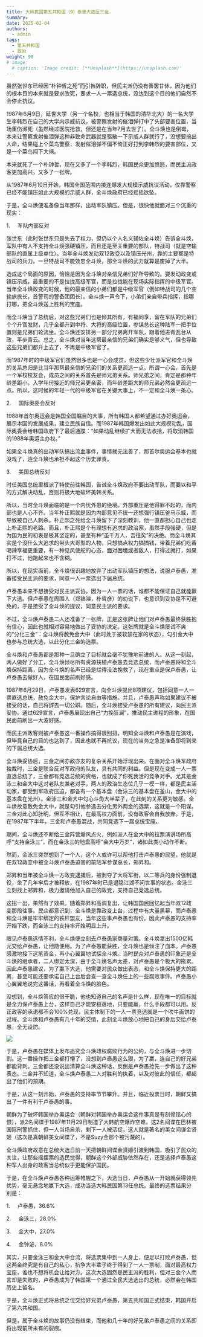 ```yaml
---
title: 大韩民国第五共和国（9）泰愚大选压三金
summary: 
date: 2025-02-04
authors:
  - admin
tags:
  - 第五共和国
  - 政治
weight: 90
# image:
  # caption: 'Image credit: [**Unsplash**](https://unsplash.com)'
---
```




虽然张世东已经因“朴钟哲之死”而引咎辞职，但民主派仍没有善罢甘休，因为他们的根本目的本来就是要求改宪，要求一人一票选总统，没达到这个目的他们自然不会停止抗议。

1987年6月9日，延世大学（另一个名校，也相当于韩国的清华北大）的一名大学生李韩烈在自己的大学内示威抗议，被警察发射的催泪弹打中了头部要害位置，当场重伤濒死（虽然经过医院抢救，但还是在当年7月去世了）。全斗焕也是倒霉，本来让警察发射催泪弹这种非致命武器就是驱散一下示威人群就行了，没想要搞出人命，结果碰上个菜鸟警察，发射催泪弹不偏不倚正好打到李韩烈的要害部位，又是一个菜鸟闯下大祸。

本来就死了一个朴钟哲，现在又多了一个李韩烈，韩国民众更加愤怒，而民主派政客更加高兴，又多了一张牌。

从1987年6月10日开始，韩国全国范围内接连爆发大规模示威抗议活动，仅靠警察已经不能镇压如此大规模的示威人群，全斗焕政府已经摇摇欲坠。

于是，全斗焕便准备像当年那样，出动军队镇压。但是，很快他就面对三个沉重的现实：

1.     军队内部反对

张世东（此时张世东只是失去了权力，但仍以个人名义辅佐全斗焕）告诉全斗焕，军队中有人不支持全斗焕强硬镇压，而且还是至关重要的部队，特战司（就是空输部队的直属上级单位）。当年全斗焕发动双12政变以及镇压光州，靠的主要都是特战司的兵力。一旦特战司不能效忠全斗焕，那全斗焕的武力就算是废掉了大半。

造成这个局面的原因，恰恰是因为全斗焕对亲信兄弟们好所导致的。要发动政变或镇压示威，最重要的不是拉拢高级军官，而是拉拢能在现场实际指挥的中级军官。当年全斗焕政变的时候，他的最亲信的小弟们都是中级军官（例如特战司的几个空输旅旅长，首警司的警备团团长）。全斗焕一声令下，小弟们亲自带兵指挥，指哪打哪，把全斗焕送上胜利的宝座。

而全斗焕当了总统后，对这些兄弟们也是倾其所有，有福同享，留在军队的兄弟们个个升官发财，几乎全都升到中将、大将的高级位置，参谋总长这种陆军一把手位置则是兄弟们轮流坐。全斗焕还安排另一部分兄弟离开军队，跟着他进青瓦台从政，平步青云。总之，全斗焕对当年这帮最亲信的兄弟们确实是够义气，但也导致这些兄弟们都升上去了，不再是中级军官了。

而1987年时的中级军官们虽然很多也是一心会成员，但这些少壮派军官和全斗焕的关系总归是比当年那帮最亲信的兄弟们的关系更疏远一点。所谓一心会，首先是一个军校校友会，成员之间的关系首先是师兄弟关系。师兄弟之间，肯定是那种年龄差距小，入学年份接近的师兄弟更亲密，而年龄差距大的师兄弟必然会更疏远一点。所以，这时候的年轻一代的中级军官在关键大事上，不一定和全斗焕一条心。

2.     国际奥委会反对

1988年首尔奥运会是韩国全国瞩目的大事，所有韩国人都希望通过办好奥运会，展示本国的发展成果，建立民族自信。而1987年韩国爆发出如此大规模动乱，国际奥委会给韩国政府下了最后通牒：“如果动乱继续扩大而无法收拾，将取消韩国的1988年奥运主办权。”

如果全斗焕真的出动军队搞出流血事件，事情就无法善了，那首尔奥运会基本也就没戏了，连全斗焕也承担不起这个历史罪责。

3.     美国总统反对

时任美国总统里根派了特使前往韩国，告诫全斗焕政府不要出动军队，而要以和平的方式解决动乱，否则将极大地破坏美韩关系。

所以，当时全斗焕面临的是一个内忧外患的绝境。外部重压是他得罪不起的，而内部也是人心不齐。当年朴正熙就是因为内部意见不统一还想强行镇压釜马示威，而导致被自己人刺杀。朴正熙之死给全斗焕留下了深刻教训，他一直都担心自己也走上朴正熙的老路。而且，朴正熙是个有理想有追求的政治家，虽然手段强硬，但是为国为民的初衷是极其坚定的，甚至有种“虽千万人，吾往矣”的决绝。而全斗焕其实是个没什么大追求的带头大哥型的人物，只想搞点权力搞搞钱，带着兄弟们吃香喝辣享福更重要，有一种见风使舵的心态，面对困境或者敌人，打得过就打，如果打不过，他跑起来也不含糊。

所以，在现实面前，全斗焕很识趣地放弃了出动军队镇压的想法，说服卢泰愚，准备接受民主派的要求，同意一人一票选出下届总统。

卢泰愚本来不想接受对民主派妥协，因为一人一票的话，谁都不能保证自己就能赢下大选。但卢泰愚在周围人（郑镐溶，朴哲彦）的劝说下，也意识到妥协是不可避免的，于是接受了全斗焕的提议，同意民主派的要求。

不过，全斗焕卢泰愚二人还准备了一张牌，正是这张牌让他们对卢泰愚最终获胜抱有信心，因此也就相对容易地做出了妥协的决定。这张牌就是全斗焕屡试不爽的“分化三金”：全斗焕将赦免金大中（此时处于被软禁在家的状态），勾引金大中也参与总统大选，以此分化三金的选票。

全斗焕和卢泰愚都是那种一旦确立了目标就会毫不犹豫地前进的人。从这一刻起，两人做好了分工，全斗焕倾尽所有资源扶植卢泰愚去竞选总统，而卢泰愚将和全斗焕保持距离，因为全斗焕的名声已经是烂得没法挽救了，现在重点是保卢泰愚，让卢泰愚去做好人，在国民面前刷好感。

1987年6月29日，卢泰愚发表629宣言，向全斗焕提出8项建议，包括同意一人一票直选总统，赦免金大中，保护言论自由等措施。并且，卢泰愚声称如果建议不被接受的话，自己将辞去一切公职。随后，全斗焕接受卢泰愚的所有建议，向民主派妥协。通过629宣言，卢泰愚展现出自己“力挽狂澜”，推动民主进程的形象，在国民面前刷出一大波好感。

而民主派政客则被卢泰愚这一番操作搞得很别扭，明知全斗焕和卢泰愚是在演戏，但毕竟自己的目的也达到了，因此也就不再抗议，现在的当务之急是准备即将到来的下届总统大选。

全斗焕妥协后，三金之间亦敌亦友的复杂关系开始浮现出来。在面对全斗焕军政府独裁时，三金是联合反对军政府的队友，具有共同的利益。但是现在变成一人一票直选总统了，三金都有竞选总统的资格，也就成了你死我活的竞争对手。尤其是金泳三和金大中这对老队友兼老对手，两人的政治生态位几乎一模一样，都是民主活动家，都受到军政府压迫，都各有一个基本盘（金泳三的基本盘在釜山，金大中的基本盘在光州）。金泳三和金大中勾心斗角大半辈子，在此刻的关系更为敏感。全斗焕故意赦免金大中，就是勾引他参选去分化另外两金的选票，这就是一个阳谋。三金对此心知肚明，但互不相让，在最高权力面前，没有政客会自我放弃。于是，在1987年下半年，三金和卢泰愚混战，共同竞选下一届总统宝座。

期间，全斗焕还不断给三金阵营煽风点火，例如派人在金大中的拉票演讲场所高呼“支持金泳三”，而在金泳三的地盘高呼“金大中万岁”，诸如此类小动作不断。

然而，金泳三突然想到了一个人，这个人或许可以帮他打击卢泰愚的民望，他就是在双12政变中被全斗焕卢泰愚迫害的前陆军参谋总长，郑昇和。

郑昇和当年被全斗焕一方政变逮捕后，被剥夺了大将军衔，以二等兵的身份强制退役，坐了几年牢后才被释放，在1987年时已是退隐江湖不问世事的状态。金泳三立刻找上郑昇和，极力邀请他加入自己的政党，支持自己竞选总统。

这招一出，果然有了效果。随着郑昇和高调复出，让韩国国民回忆起当年双12政变那段往事。民众都意识到，全斗焕是靠政变上台，过程中有大量黑幕，而卢泰愚和全斗焕是牢牢绑定的铁杆盟友，当年这些事卢泰愚也有份。因此卢泰愚的支持率开始下跌，而金泳三的支持率开始明显上升。

眼见卢泰愚选情不利，全斗焕便立刻去卢泰愚家商量对策。全斗焕拿出1500亿韩元交给卢泰愚，让他随便用。为了卢泰愚能获胜，全斗焕也是倾注了血本。卢泰愚感激地接下这笔资金，再小心翼翼地试探全斗焕。当时民众对卢泰愚的印象还是全斗焕的继承者，二人绑定太深，由于全斗焕名声太差，对卢泰愚是个极大的拖累。因此卢泰愚建议，为了赢下大选，他需要对民众做出表态，和全斗焕保持更大的距离，甚至可能还要承诺自己上台后会查一查全斗焕任上的一些腐败事件。卢泰愚小心翼翼地说完这番话，再看着全斗焕的脸色。

没想到，全斗焕答应的很干脆，他也知道自己的名声是什么样，现在唯一的目标就是全力保卢泰愚上台，这样自己才能安稳落地，只要能赢，什么手段都可以用。反正政客的承诺都不会100%兑现，民主体制下的一人一票竞选就是一个吹牛画饼的过程。全斗焕和卢泰愚有几十年的交情，此刻全斗焕放心地把自己的身后交给卢泰愚，全无设防。

![](qdh.jpg)

于是，卢泰愚在媒体上发布追究全斗焕政权腐败行为的公约，与全斗焕进一步切割。这一番操作把三金都打懵了，没想到卢泰愚这么狠，为了赢，连自己的好兄弟都能背刺。三金都还没说出清算全斗焕这种话，反倒是卢泰愚抢先一步做出了这种表态。三金并不知道，全斗焕卢泰愚二人对胜利的执着，以及对彼此的信任，都超出了他们的预期。

于是，从这一刻开始，卢泰愚的支持率节节攀升。并且，临近投票日时，朝鲜又搞出了一件有利于卢泰愚的事。

朝鲜为了破坏韩国举办奥运会（朝鲜对韩国举办奥运会这件事真是有刻骨铭心的恨），派2名间谍于1987年11月29日制造了大韩航空爆炸空难。这2名间谍在巴林被国际刑警抓住，但一人当场自杀，剩下一人被活捉，这人就是著名的美女间谍金贤姬（这次是真朝鲜美女间谍了，不是Suzy金那个被污蔑的）。

全斗焕政府故意在总统大选日前一天把朝鲜间谍金贤姬引渡到韩国，吸引了民众的关注，让那些摇摆票的选民觉得，朝鲜这个外部威胁依然存在，还是选择卢泰愚这种军人出身的政客当总统似乎更能保护国民。

于是，在全斗焕卢泰愚各种运筹帷幄之下，大选当日，卢泰愚从一开始就获得领先优势，毫无悬念地赢下大选，成功当选大韩民国第13任总统。最终的选票结果分别是：

1.     卢泰愚，36.6%

2.     金泳三，28.0%

3.     金大中，27.0%

4.     金钟泌，8.0%

其实，只要金泳三和金大中合流，将选票集中到一人身上，便足以打败卢泰愚，但这两金终究是有自己的私心，抗争大半辈子终于得到了一人一票制，面对最高权力宝座，谁也不想将机会让给对方。这次大选固然是民主派的胜利，但对三金个人而言却是失败的，卢泰愚成为了韩国第一个通过全民大选选出的总统，必然会在韩国历史上留名。

于是，全斗焕正式将总统之位交给好兄弟卢泰愚，第五共和国正式结束，韩国开启了第六共和国。

但是，属于全斗焕的故事仍没有结束，而他和几十年的好兄弟卢泰愚之间的关系即将出现前所未有的裂痕。
